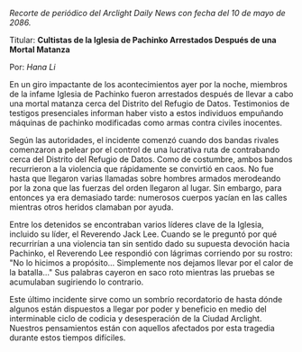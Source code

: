 _Recorte de periódico del Arclight Daily News con fecha del 10 de mayo de 2086._

Titular: **Cultistas de la Iglesia de Pachinko Arrestados Después de una Mortal Matanza**

Por: _Hana Li_

En un giro impactante de los acontecimientos ayer por la noche, miembros de la infame Iglesia de Pachinko fueron arrestados después de llevar a cabo una mortal matanza cerca del Distrito del Refugio de Datos. Testimonios de testigos presenciales informan haber visto a estos individuos empuñando máquinas de pachinko modificadas como armas contra civiles inocentes.

Según las autoridades, el incidente comenzó cuando dos bandas rivales comenzaron a pelear por el control de una lucrativa ruta de contrabando cerca del Distrito del Refugio de Datos. Como de costumbre, ambos bandos recurrieron a la violencia que rápidamente se convirtió en caos. No fue hasta que llegaron varias llamadas sobre hombres armados merodeando por la zona que las fuerzas del orden llegaron al lugar. Sin embargo, para entonces ya era demasiado tarde: numerosos cuerpos yacían en las calles mientras otros heridos clamaban por ayuda.

Entre los detenidos se encontraban varios líderes clave de la Iglesia, incluido su líder, el Reverendo Jack Lee. Cuando se le preguntó por qué recurrirían a una violencia tan sin sentido dado su supuesta devoción hacia Pachinko, el Reverendo Lee respondió con lágrimas corriendo por su rostro: "No lo hicimos a propósito... Simplemente nos dejamos llevar por el calor de la batalla..." Sus palabras cayeron en saco roto mientras las pruebas se acumulaban sugiriendo lo contrario.

Este último incidente sirve como un sombrío recordatorio de hasta dónde algunos están dispuestos a llegar por poder y beneficio en medio del interminable ciclo de codicia y desesperación de la Ciudad Arclight. Nuestros pensamientos están con aquellos afectados por esta tragedia durante estos tiempos difíciles.
